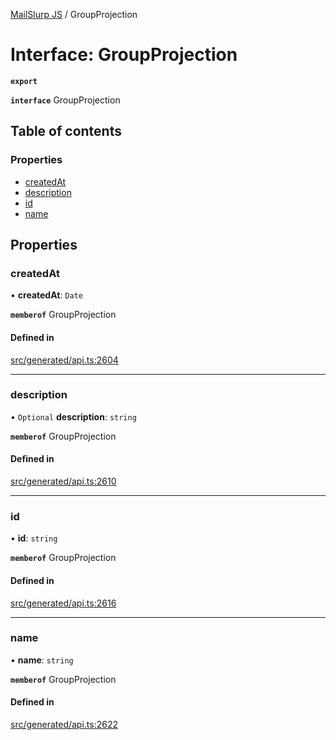 [MailSlurp JS](../README.md) / GroupProjection

# Interface: GroupProjection

**`export`**

**`interface`** GroupProjection

## Table of contents

### Properties

- [createdAt](GroupProjection.md#createdat)
- [description](GroupProjection.md#description)
- [id](GroupProjection.md#id)
- [name](GroupProjection.md#name)

## Properties

### createdAt

• **createdAt**: `Date`

**`memberof`** GroupProjection

#### Defined in

[src/generated/api.ts:2604](https://github.com/mailslurp/mailslurp-client/blob/75eefbf/src/generated/api.ts#L2604)

___

### description

• `Optional` **description**: `string`

**`memberof`** GroupProjection

#### Defined in

[src/generated/api.ts:2610](https://github.com/mailslurp/mailslurp-client/blob/75eefbf/src/generated/api.ts#L2610)

___

### id

• **id**: `string`

**`memberof`** GroupProjection

#### Defined in

[src/generated/api.ts:2616](https://github.com/mailslurp/mailslurp-client/blob/75eefbf/src/generated/api.ts#L2616)

___

### name

• **name**: `string`

**`memberof`** GroupProjection

#### Defined in

[src/generated/api.ts:2622](https://github.com/mailslurp/mailslurp-client/blob/75eefbf/src/generated/api.ts#L2622)
